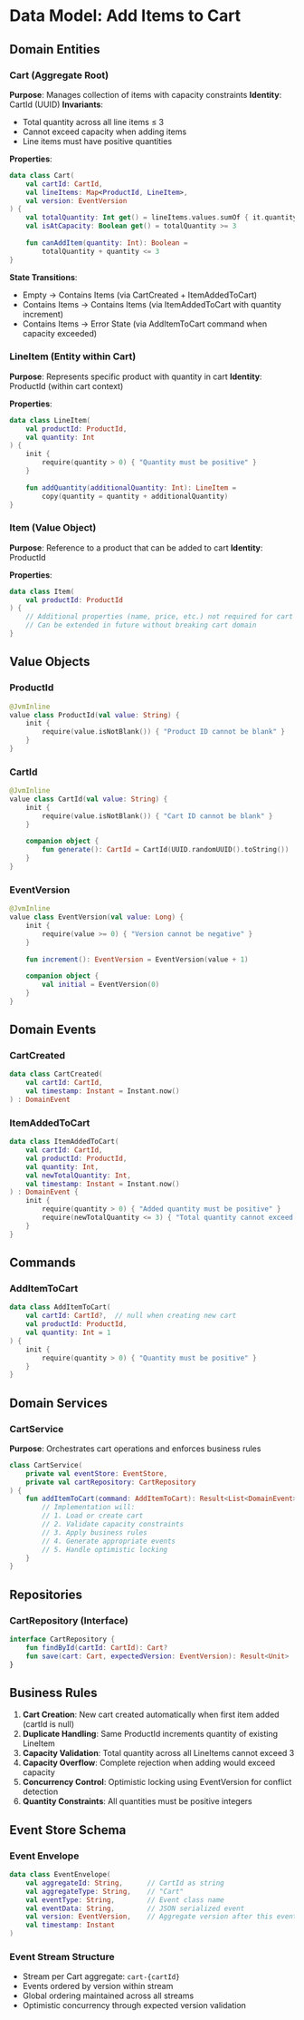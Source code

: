# Data Model: Add Items to Cart

## Domain Entities

### Cart (Aggregate Root)
**Purpose**: Manages collection of items with capacity constraints
**Identity**: CartId (UUID)
**Invariants**: 
- Total quantity across all line items ≤ 3
- Cannot exceed capacity when adding items
- Line items must have positive quantities

**Properties**:
```kotlin
data class Cart(
    val cartId: CartId,
    val lineItems: Map<ProductId, LineItem>,
    val version: EventVersion
) {
    val totalQuantity: Int get() = lineItems.values.sumOf { it.quantity }
    val isAtCapacity: Boolean get() = totalQuantity >= 3
    
    fun canAddItem(quantity: Int): Boolean = 
        totalQuantity + quantity <= 3
}
```

**State Transitions**:
- Empty → Contains Items (via CartCreated + ItemAddedToCart)
- Contains Items → Contains Items (via ItemAddedToCart with quantity increment)
- Contains Items → Error State (via AddItemToCart command when capacity exceeded)

### LineItem (Entity within Cart)
**Purpose**: Represents specific product with quantity in cart
**Identity**: ProductId (within cart context)

**Properties**:
```kotlin
data class LineItem(
    val productId: ProductId,
    val quantity: Int
) {
    init {
        require(quantity > 0) { "Quantity must be positive" }
    }
    
    fun addQuantity(additionalQuantity: Int): LineItem =
        copy(quantity = quantity + additionalQuantity)
}
```

### Item (Value Object)
**Purpose**: Reference to a product that can be added to cart
**Identity**: ProductId

**Properties**:
```kotlin
data class Item(
    val productId: ProductId
) {
    // Additional properties (name, price, etc.) not required for cart functionality
    // Can be extended in future without breaking cart domain
}
```

## Value Objects

### ProductId
```kotlin
@JvmInline
value class ProductId(val value: String) {
    init {
        require(value.isNotBlank()) { "Product ID cannot be blank" }
    }
}
```

### CartId  
```kotlin
@JvmInline
value class CartId(val value: String) {
    init {
        require(value.isNotBlank()) { "Cart ID cannot be blank" }
    }
    
    companion object {
        fun generate(): CartId = CartId(UUID.randomUUID().toString())
    }
}
```

### EventVersion
```kotlin
@JvmInline
value class EventVersion(val value: Long) {
    init {
        require(value >= 0) { "Version cannot be negative" }
    }
    
    fun increment(): EventVersion = EventVersion(value + 1)
    
    companion object {
        val initial = EventVersion(0)
    }
}
```

## Domain Events

### CartCreated
```kotlin
data class CartCreated(
    val cartId: CartId,
    val timestamp: Instant = Instant.now()
) : DomainEvent
```

### ItemAddedToCart
```kotlin
data class ItemAddedToCart(
    val cartId: CartId,
    val productId: ProductId,
    val quantity: Int,
    val newTotalQuantity: Int,
    val timestamp: Instant = Instant.now()
) : DomainEvent {
    init {
        require(quantity > 0) { "Added quantity must be positive" }
        require(newTotalQuantity <= 3) { "Total quantity cannot exceed capacity" }
    }
}
```

## Commands

### AddItemToCart
```kotlin
data class AddItemToCart(
    val cartId: CartId?,  // null when creating new cart
    val productId: ProductId,
    val quantity: Int = 1
) {
    init {
        require(quantity > 0) { "Quantity must be positive" }
    }
}
```

## Domain Services

### CartService
**Purpose**: Orchestrates cart operations and enforces business rules

```kotlin
class CartService(
    private val eventStore: EventStore,
    private val cartRepository: CartRepository
) {
    fun addItemToCart(command: AddItemToCart): Result<List<DomainEvent>> {
        // Implementation will:
        // 1. Load or create cart
        // 2. Validate capacity constraints
        // 3. Apply business rules
        // 4. Generate appropriate events
        // 5. Handle optimistic locking
    }
}
```

## Repositories

### CartRepository (Interface)
```kotlin
interface CartRepository {
    fun findById(cartId: CartId): Cart?
    fun save(cart: Cart, expectedVersion: EventVersion): Result<Unit>
}
```

## Business Rules

1. **Cart Creation**: New cart created automatically when first item added (cartId is null)
2. **Duplicate Handling**: Same ProductId increments quantity of existing LineItem
3. **Capacity Validation**: Total quantity across all LineItems cannot exceed 3
4. **Capacity Overflow**: Complete rejection when adding would exceed capacity
5. **Concurrency Control**: Optimistic locking using EventVersion for conflict detection
6. **Quantity Constraints**: All quantities must be positive integers

## Event Store Schema

### Event Envelope
```kotlin
data class EventEnvelope(
    val aggregateId: String,      // CartId as string
    val aggregateType: String,    // "Cart"
    val eventType: String,        // Event class name
    val eventData: String,        // JSON serialized event
    val version: EventVersion,    // Aggregate version after this event
    val timestamp: Instant
)
```

### Event Stream Structure
- Stream per Cart aggregate: `cart-{cartId}`
- Events ordered by version within stream
- Global ordering maintained across all streams
- Optimistic concurrency through expected version validation
